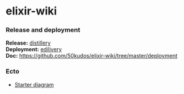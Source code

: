 # elixir-wiki

### Release and deployment  

**Release:** [distillery](https://github.com/bitwalker/distillery)  
**Deployment:** [edilivery](https://github.com/boldpoker/edeliver)  
**Doc:** https://github.com/50kudos/elixir-wiki/tree/master/deployment

### Ecto
  * [Starter diagram](https://github.com/50kudos/elixir-wiki/tree/master/ecto)
